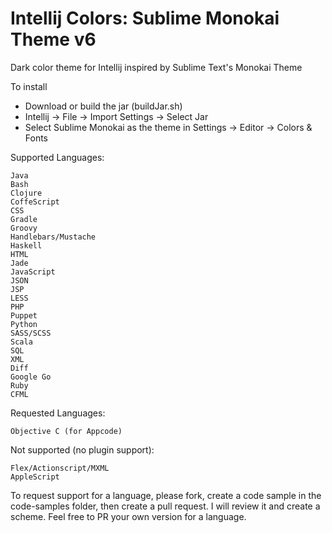 Intellij Colors: Sublime Monokai Theme v6
=========================================

Dark color theme for Intellij inspired by Sublime Text&#39;s Monokai Theme

To install 
- Download or build the jar (buildJar.sh)
- Intellij -> File -> Import Settings -> Select Jar
- Select Sublime Monokai as the theme in Settings -> Editor -> Colors & Fonts

Supported Languages:

	Java
	Bash
	Clojure
	CoffeScript
	CSS
	Gradle
	Groovy
	Handlebars/Mustache
	Haskell
	HTML
	Jade
	JavaScript
	JSON
	JSP
	LESS
	PHP
	Puppet
	Python
	SASS/SCSS
	Scala
	SQL
	XML
	Diff
	Google Go
	Ruby
	CFML

Requested Languages:

	Objective C (for Appcode)

Not supported (no plugin support):

	Flex/Actionscript/MXML
	AppleScript

To request support for a language, please fork, create a code sample in the code-samples folder, then create a pull request. I will review it and create a scheme. Feel free to PR your own version for a language.
